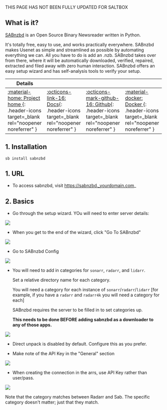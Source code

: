 THIS PAGE HAS NOT BEEN FULLY UPDATED FOR SALTBOX

## What is it?

[SABnzbd](https://github.com/Novik/ruTorrent) is an Open Source Binary Newsreader written in Python.

It's totally free, easy to use, and works practically everywhere. SABnzbd makes Usenet as simple and streamlined as possible by automating everything we can. All you have to do is add an .nzb. SABnzbd takes over from there, where it will be automatically downloaded, verified, repaired, extracted and filed away with zero human interaction. SABnzbd offers an easy setup wizard and has self-analysis tools to verify your setup.

| Details     |             |             |             |
|-------------|-------------|-------------|-------------|
| [:material-home: Project home ](https://sabnzbd.org/){: .header-icons target=_blank rel="noopener noreferrer" } | [:octicons-link-16: Docs](https://sabnzbd.org/wiki/){: .header-icons target=_blank rel="noopener noreferrer" } | [:octicons-mark-github-16: Github](https://github.com/sabnzbd/sabnzbd){: .header-icons target=_blank rel="noopener noreferrer" } | [:material-docker: Docker ](https://hub.docker.com/r/hotio/sabnzbd){: .header-icons target=_blank rel="noopener noreferrer" }|

## 1. Installation

```
sb install sabnzbd
```

## 1. URL

- To access sabnzbd, visit https://sabnzbd._yourdomain.com_

## 2. Basics

- Go through the setup wizard.  YOu will need to enter server details:

![](../images/sabnzbd/02-sabnzbd.png)

- When you get to the end of the wizard, click "Go To SABnzbd"

![](../images/sabnzbd/03-sabnzbd.png)

- Go to SABnzbd Config

![](../images/sabnzbd/04-sabnzbd.png)

- You will need to add in categories for `sonarr`, `radarr`, and `lidarr`.

  Set a relative directory name for each category.

  You will need a category for each instance of `sonarr`/`radarr`/`lidarr` [for example, if you have a `radarr` and `radarr4k` you will need a category for each]

  SABnzbd requires the server to be filled in to set categories up.

  **This needs to be done BEFORE adding sabnzbd as a downloader to any of those apps.**

![](../images/sabnzbd/05-sabnzbd.png)

- Direct unpack is disabled by default. Configure this as you prefer.

- Make note of the API Key in the "General" section

![](../images/sabnzbd/06-sabnzbd.png)

- When creating the connection in the arrs, use API Key rather than user/pass.

![](../images/sabnzbd/07-sabnzbd.png)

   Note that the category matches between Radarr and Sab.  The specific category doesn't matter; just that they match.
